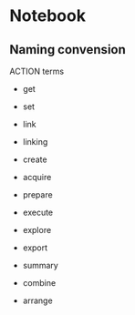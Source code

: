 # Notebook

## Naming convension

ACTION terms
- get
- set

- link
- linking

- create
- acquire
- prepare
- execute
- explore
- export
- summary
- combine
- arrange

